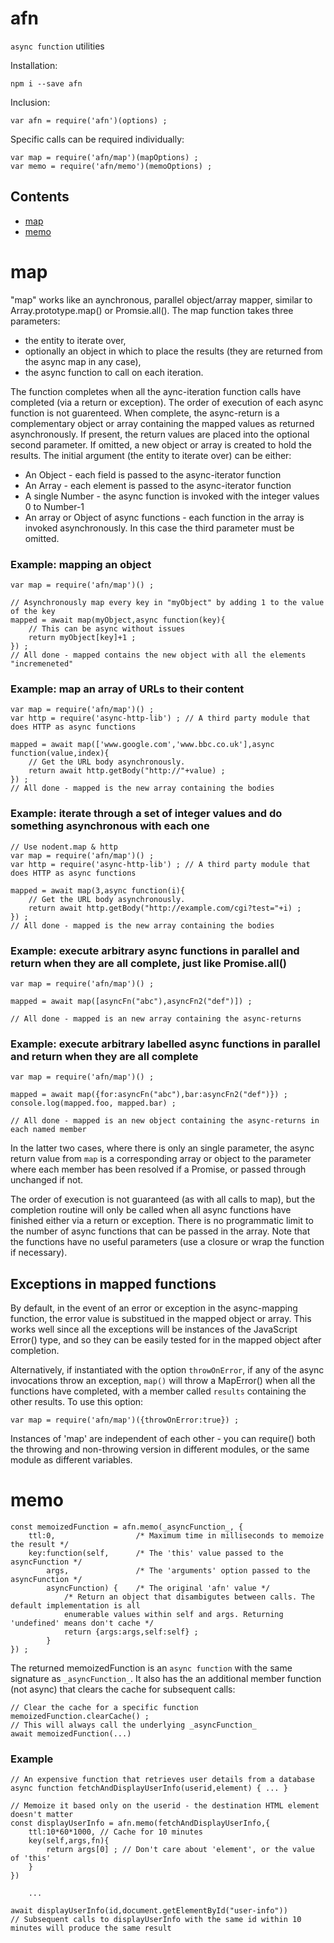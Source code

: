 # afn

`async function` utilities 

Installation:

	npm i --save afn
	
Inclusion:

	var afn = require('afn')(options) ;
	
Specific calls can be required individually:

	var map = require('afn/map')(mapOptions) ;
	var memo = require('afn/memo')(memoOptions) ;

Contents
--------
  * [map](#map)
  * [memo](#memo)

map
===

"map" works like an aynchronous, parallel object/array mapper, similar to Array.prototype.map() or Promsie.all(). The map function takes three parameters:

* the entity to iterate over,
* optionally an object in which to place the results (they are returned from the async map in any case),
* the async function to call on each iteration.

The function completes when all the aync-iteration function calls have completed (via a return or exception). The order of execution of each async function is not guarenteed. When complete, the async-return is a complementary object or array containing the mapped values as returned asynchronously. If present, the return values are placed into the optional second parameter. If omitted, a new object or array is created to hold the results. The initial argument (the entity to iterate over) can be either:

* An Object - each field is passed to the async-iterator function
* An Array - each element is passed to the async-iterator function
* A single Number - the async function is invoked with the integer values 0 to Number-1
* An array or Object of async functions - each function in the array is invoked asynchronously. In this case the third parameter must be omitted.

### Example: mapping an object

	var map = require('afn/map')() ;

	// Asynchronously map every key in "myObject" by adding 1 to the value of the key
	mapped = await map(myObject,async function(key){
		// This can be async without issues
		return myObject[key]+1 ;
	}) ;
	// All done - mapped contains the new object with all the elements "incremeneted"


### Example: map an array of URLs to their content

	var map = require('afn/map')() ;
	var http = require('async-http-lib') ; // A third party module that does HTTP as async functions

	mapped = await map(['www.google.com','www.bbc.co.uk'],async function(value,index){
		// Get the URL body asynchronously.
		return await http.getBody("http://"+value) ;
	}) ;
	// All done - mapped is the new array containing the bodies

### Example: iterate through a set of integer values and do something asynchronous with each one

	// Use nodent.map & http
	var map = require('afn/map')() ;
	var http = require('async-http-lib') ; // A third party module that does HTTP as async functions

	mapped = await map(3,async function(i){
		// Get the URL body asynchronously.
		return await http.getBody("http://example.com/cgi?test="+i) ;
	}) ;
	// All done - mapped is the new array containing the bodies

### Example: execute arbitrary async functions in parallel and return when they are all complete, just like Promise.all()

	var map = require('afn/map')() ;

	mapped = await map([asyncFn("abc"),asyncFn2("def")]) ;

	// All done - mapped is an new array containing the async-returns

### Example: execute arbitrary labelled async functions in parallel and return when they are all complete

	var map = require('afn/map')() ;

	mapped = await map({for:asyncFn("abc"),bar:asyncFn2("def")}) ;
	console.log(mapped.foo, mapped.bar) ;

	// All done - mapped is an new object containing the async-returns in each named member

In the latter two cases, where there is only an single parameter, the async return value from `map` is a corresponding array or object to the parameter where each member has been resolved if a Promise, or passed through unchanged if not.

The order of execution is not guaranteed (as with all calls to map), but the completion routine will only be called when all async functions have finished either via a return or exception. There is no programmatic limit to the number of async functions that can be passed in the array. Note that the functions have no useful parameters (use a closure or wrap the function if necessary).

Exceptions in mapped functions
------------------------------
By default, in the event of an error or exception in the async-mapping function, the error value is substitued in the mapped object or array. This works well since all the exceptions will be instances of the JavaScript Error() type, and so they can be easily tested for in the mapped object after completion.

Alternatively, if instantiated with the option `throwOnError`, if any of the async invocations throw an exception, `map()` will throw a MapError() when all the functions have completed, with a member called `results` containing the other results. To use this option:

	var map = require('afn/map')({throwOnError:true}) ;

Instances of 'map' are independent of each other - you can require() both the throwing and non-throwing version in different modules, or the same module as different variables.

memo
====
	
	const memoizedFunction = afn.memo(_asyncFunction_, {
		ttl:0,					/* Maximum time in milliseconds to memoize the result */
		key:function(self,		/* The 'this' value passed to the asyncFunction */
			args,				/* The 'arguments' option passed to the asyncFunction */
			asyncFunction) {	/* The original 'afn' value */
				/* Return an object that disambigutes between calls. The default implementation is all 
				enumerable values within self and args. Returning 'undefined' means don't cache */
				return {args:args,self:self} ;
			}  
	}) ;


The returned memoizedFunction is an `async function` with the same signature as `_asyncFunction_`. It also has the an additional member function (not async) that clears the cache for subsequent calls:

	// Clear the cache for a specific function
	memoizedFunction.clearCache() ;
	// This will always call the underlying _asyncFunction_
	await memoizedFunction(...)


### Example

	// An expensive function that retrieves user details from a database
	async function fetchAndDisplayUserInfo(userid,element) { ... }
	
	// Memoize it based only on the userid - the destination HTML element doesn't matter
	const displayUserInfo = afn.memo(fetchAndDisplayUserInfo,{
		ttl:10*60*1000,	// Cache for 10 minutes
		key(self,args,fn){
			return args[0] ; // Don't care about 'element', or the value of 'this'
		}
	})
	
		...
		
	await displayUserInfo(id,document.getElementById("user-info"))
	// Subsequent calls to displayUserInfo with the same id within 10 minutes will produce the same result

